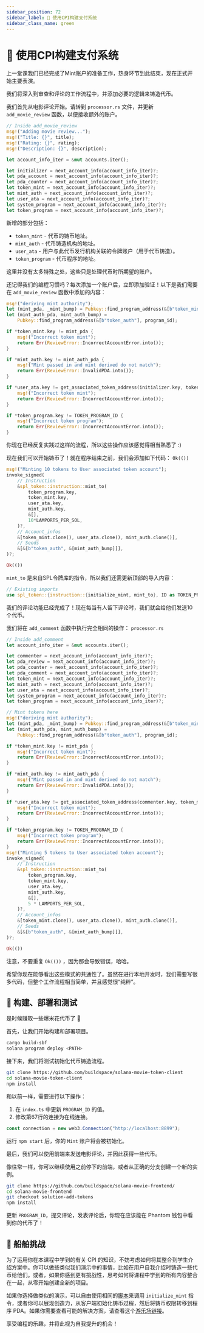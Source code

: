 ```yaml
---
sidebar_position: 72
sidebar_label: 💸 使用CPI构建支付系统
sidebar_class_name: green
---
```


# 💸 使用CPI构建支付系统

上一堂课我们已经完成了Mint账户的准备工作，热身环节到此结束，现在正式开始主要表演。

我们将深入到审查和评论的工作流程中，并添加必要的逻辑来铸造代币。

我们首先从电影评论开始。请转到 `processor.rs` 文件，并更新 `add_movie_review` 函数，以便接收额外的账户。

```rust
// Inside add_movie_review
msg!("Adding movie review...");
msg!("Title: {}", title);
msg!("Rating: {}", rating);
msg!("Description: {}", description);

let account_info_iter = &mut accounts.iter();

let initializer = next_account_info(account_info_iter)?;
let pda_account = next_account_info(account_info_iter)?;
let pda_counter = next_account_info(account_info_iter)?;
let token_mint = next_account_info(account_info_iter)?;
let mint_auth = next_account_info(account_info_iter)?;
let user_ata = next_account_info(account_info_iter)?;
let system_program = next_account_info(account_info_iter)?;
let token_program = next_account_info(account_info_iter)?;
```

新增的部分包括：

- `token_mint` - 代币的铸币地址。
- `mint_auth` - 代币铸造机构的地址。
- `user_ata` - 用户与此代币发行机构关联的令牌账户（用于代币铸造）。
- `token_program` - 代币程序的地址。

这里并没有太多特殊之处，这些只是处理代币时所期望的账户。

还记得我们的编程习惯吗？每次添加一个账户后，立即添加验证！以下是我们需要在 `add_movie_review` 函数中添加的内容：

```rust
msg!("deriving mint authority");
let (mint_pda, _mint_bump) = Pubkey::find_program_address(&[b"token_mint"], program_id);
let (mint_auth_pda, mint_auth_bump) =
    Pubkey::find_program_address(&[b"token_auth"], program_id);

if *token_mint.key != mint_pda {
    msg!("Incorrect token mint");
    return Err(ReviewError::IncorrectAccountError.into());
}

if *mint_auth.key != mint_auth_pda {
    msg!("Mint passed in and mint derived do not match");
    return Err(ReviewError::InvalidPDA.into());
}

if *user_ata.key != get_associated_token_address(initializer.key, token_mint.key) {
    msg!("Incorrect token mint");
    return Err(ReviewError::IncorrectAccountError.into());
}

if *token_program.key != TOKEN_PROGRAM_ID {
    msg!("Incorrect token program");
    return Err(ReviewError::IncorrectAccountError.into());
}
```

你现在已经反复实践过这样的流程，所以这些操作应该感觉得相当熟悉了 :)

现在我们可以开始铸币了！就在程序结束之前，我们会添加如下代码： `Ok(())`

```rust
msg!("Minting 10 tokens to User associated token account");
invoke_signed(
    // Instruction
    &spl_token::instruction::mint_to(
        token_program.key,
        token_mint.key,
        user_ata.key,
        mint_auth.key,
        &[],
        10*LAMPORTS_PER_SOL,
    )?,
    // Account_infos
    &[token_mint.clone(), user_ata.clone(), mint_auth.clone()],
    // Seeds
    &[&[b"token_auth", &[mint_auth_bump]]],
)?;

Ok(())
```

`mint_to` 是来自SPL令牌库的指令，所以我们还需更新顶部的导入内容：

```rust
// Existing imports
use spl_token::{instruction::{initialize_mint, mint_to}, ID as TOKEN_PROGRAM_ID};
```

我们的评论功能已经完成了！现在每当有人留下评论时，我们就会给他们发送10个代币。

我们将在 `add_comment` 函数中执行完全相同的操作： `processor.rs`

```rust
// Inside add_comment
let account_info_iter = &mut accounts.iter();

let commenter = next_account_info(account_info_iter)?;
let pda_review = next_account_info(account_info_iter)?;
let pda_counter = next_account_info(account_info_iter)?;
let pda_comment = next_account_info(account_info_iter)?;
let token_mint = next_account_info(account_info_iter)?;
let mint_auth = next_account_info(account_info_iter)?;
let user_ata = next_account_info(account_info_iter)?;
let system_program = next_account_info(account_info_iter)?;
let token_program = next_account_info(account_info_iter)?;

// Mint tokens here
msg!("deriving mint authority");
let (mint_pda, _mint_bump) = Pubkey::find_program_address(&[b"token_mint"], program_id);
let (mint_auth_pda, mint_auth_bump) =
    Pubkey::find_program_address(&[b"token_auth"], program_id);

if *token_mint.key != mint_pda {
    msg!("Incorrect token mint");
    return Err(ReviewError::IncorrectAccountError.into());
}

if *mint_auth.key != mint_auth_pda {
    msg!("Mint passed in and mint derived do not match");
    return Err(ReviewError::InvalidPDA.into());
}

if *user_ata.key != get_associated_token_address(commenter.key, token_mint.key) {
    msg!("Incorrect token mint");
    return Err(ReviewError::IncorrectAccountError.into());
}

if *token_program.key != TOKEN_PROGRAM_ID {
    msg!("Incorrect token program");
    return Err(ReviewError::IncorrectAccountError.into());
}
msg!("Minting 5 tokens to User associated token account");
invoke_signed(
    // Instruction
    &spl_token::instruction::mint_to(
        token_program.key,
        token_mint.key,
        user_ata.key,
        mint_auth.key,
        &[],
        5 * LAMPORTS_PER_SOL,
    )?,
    // Account_infos
    &[token_mint.clone(), user_ata.clone(), mint_auth.clone()],
    // Seeds
    &[&[b"token_auth", &[mint_auth_bump]]],
)?;

Ok(())
```

注意，不要重复 `Ok(())` ，因为那会导致错误，哈哈。

希望你现在能够看出这些模式的共通性了。虽然在进行本地开发时，我们需要写很多代码，但整个工作流程相当简单，并且感觉很“纯粹”。

## 🚀 构建、部署和测试

是时候赚取一些爆米花代币了 🍿

首先，让我们开始构建和部署项目。

```bash
cargo build-sbf
solana program deploy <PATH>
```

接下来，我们将测试初始化代币铸造流程。

```bash
git clone https://github.com/buildspace/solana-movie-token-client
cd solana-movie-token-client
npm install
```

和以前一样，需要进行以下操作：

1. 在 `index.ts` 中更新 `PROGRAM_ID` 的值。
2. 修改第67行的连接为在线连接。

```ts
const connection = new web3.Connection("http://localhost:8899");
```

运行 `npm start` 后，你的 `Mint` 账户将会被初始化。

最后，我们可以使用前端来发送电影评论，并因此获得一些代币。

像往常一样，你可以继续使用之前停下的前端，或者从正确的分支创建一个新的实例。

```bash
git clone https://github.com/buildspace/solana-movie-frontend/
cd solana-movie-frontend
git checkout solution-add-tokens
npm install
```

更新 `PROGRAM_ID`，提交评论，发表评论后，你现在应该能在 Phantom 钱包中看到你的代币了！

## 🚢 船舶挑战

为了运用你在本课程中学到的有关 CPI 的知识，不妨考虑如何将其整合到学生介绍方案中。你可以做些类似我们演示中的事情，比如在用户自我介绍时铸造一些代币给他们。或者，如果你感到更有挑战性，思考如何将课程中学到的所有内容整合在一起，从零开始创建全新的项目。

如果你选择做类似的演示，可以自由使用相同的[脚本](https://github.com/buildspace/solana-movie-token-client?utm_source=buildspace.so&utm_medium=buildspace_project)来调用 `initialize_mint` 指令，或者你可以展现创造力，从客户端初始化铸币过程，然后将铸币权限转移到程序 PDA。如果你需要查看可能的解决方案，请查看这个[游乐场链接](https://beta.solpg.io/631f631a77ea7f12846aee8d?utm_source=buildspace.so&utm_medium=buildspace_project)。

享受编程的乐趣，并将此视为自我提升的机会！
